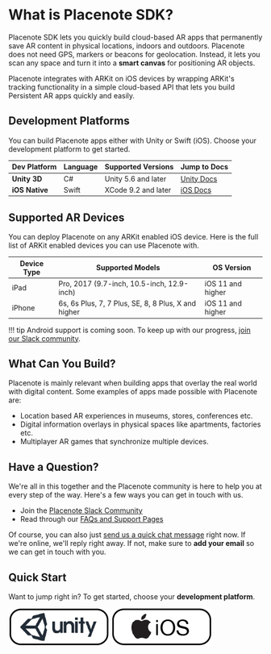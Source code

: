 
# What is Placenote SDK?
Placenote SDK lets you quickly build cloud-based AR apps that permanently save AR content in physical locations, indoors and outdoors. Placenote does not need GPS, markers or beacons for geolocation. Instead, it lets you scan any space and turn it into a **smart canvas** for positioning AR objects.

Placenote integrates with ARKit on iOS devices by wrapping ARKit's tracking functionality in a simple cloud-based API that lets you build Persistent AR apps quickly and easily.

## Development Platforms
You can build Placenote apps either with Unity or Swift (iOS). Choose your development platform to get started.

| Dev Platform | Language | Supported Versions | Jump to Docs |
| ------------ | ------------- | ------------- | ------------- |
| **Unity 3D** | C# | Unity 5.6 and later      | [Unity Docs](unity/about.md) |
| **iOS Native** | Swift  |  XCode 9.2 and later  | [iOS Docs](swift/about.md) |

## Supported AR Devices

You can deploy Placenote on any ARKit enabled iOS device. Here is the full list of ARKit enabled devices you can use Placenote with.

| Device Type | Supported Models | OS Version |
| ------------ | ------------- | ------------- |
| iPad | Pro, 2017 (9.7-inch, 10.5-inch, 12.9-inch) | iOS 11 and higher |
| iPhone | 6s, 6s Plus, 7, 7 Plus, SE, 8, 8 Plus, X and higher | iOS 11 and higher |

!!! tip
    Android support is coming soon. To keep up with our progress, [join our Slack community](https://placenote.com/slack).


## What Can You Build?

Placenote is mainly relevant when building apps that overlay the real world with digital content. Some examples of apps made possible with Placenote are:

* Location based AR experiences in museums, stores, conferences etc.
* Digital information overlays in physical spaces like apartments, factories etc.
* Multiplayer AR games that synchronize multiple devices.

## Have a Question?

We're all in this together and the Placenote community is here to help you at every step of the way. Here's a few ways you can get in touch with us.

* Join the [Placenote Slack Community](https://placenote.com/slack)
* Read through our [FAQs and Support Pages](https://help.placenote.com)

Of course, you can also just <a class="drift-open-chat" href="http://docs.drift.com/">send us a quick chat message</a> right now. If we're online, we'll reply right away. If not, make sure to **add your email** so we can get in touch with you.

## Quick Start

Want to jump right in? To get started, choose your **development platform**.

[![image](img/unitylogo.png)](unity/about.md)
[![image](img/ioslogo.png)](swift/about.md)
